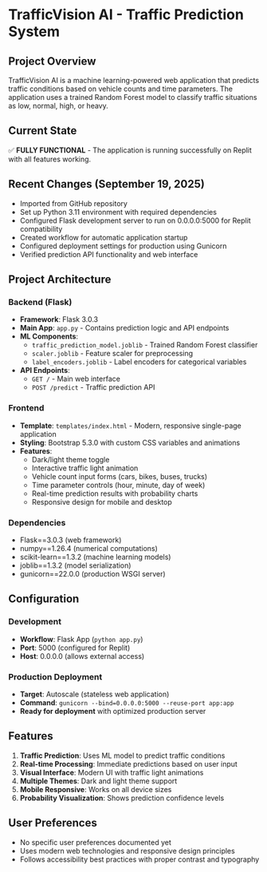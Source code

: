 # TrafficVision AI - Traffic Prediction System

## Project Overview
TrafficVision AI is a machine learning-powered web application that predicts traffic conditions based on vehicle counts and time parameters. The application uses a trained Random Forest model to classify traffic situations as low, normal, high, or heavy.

## Current State
✅ **FULLY FUNCTIONAL** - The application is running successfully on Replit with all features working.

## Recent Changes (September 19, 2025)
- Imported from GitHub repository
- Set up Python 3.11 environment with required dependencies
- Configured Flask development server to run on 0.0.0.0:5000 for Replit compatibility
- Created workflow for automatic application startup
- Configured deployment settings for production using Gunicorn
- Verified prediction API functionality and web interface

## Project Architecture

### Backend (Flask)
- **Framework**: Flask 3.0.3
- **Main App**: `app.py` - Contains prediction logic and API endpoints
- **ML Components**: 
  - `traffic_prediction_model.joblib` - Trained Random Forest classifier
  - `scaler.joblib` - Feature scaler for preprocessing
  - `label_encoders.joblib` - Label encoders for categorical variables
- **API Endpoints**:
  - `GET /` - Main web interface
  - `POST /predict` - Traffic prediction API

### Frontend 
- **Template**: `templates/index.html` - Modern, responsive single-page application
- **Styling**: Bootstrap 5.3.0 with custom CSS variables and animations
- **Features**:
  - Dark/light theme toggle
  - Interactive traffic light animation
  - Vehicle count input forms (cars, bikes, buses, trucks)
  - Time parameter controls (hour, minute, day of week)
  - Real-time prediction results with probability charts
  - Responsive design for mobile and desktop

### Dependencies
- Flask==3.0.3 (web framework)
- numpy==1.26.4 (numerical computations)
- scikit-learn==1.3.2 (machine learning models)
- joblib==1.3.2 (model serialization)
- gunicorn==22.0.0 (production WSGI server)

## Configuration

### Development
- **Workflow**: Flask App (`python app.py`)
- **Port**: 5000 (configured for Replit)
- **Host**: 0.0.0.0 (allows external access)

### Production Deployment
- **Target**: Autoscale (stateless web application)
- **Command**: `gunicorn --bind=0.0.0.0:5000 --reuse-port app:app`
- **Ready for deployment** with optimized production server

## Features
1. **Traffic Prediction**: Uses ML model to predict traffic conditions
2. **Real-time Processing**: Immediate predictions based on user input
3. **Visual Interface**: Modern UI with traffic light animations
4. **Multiple Themes**: Dark and light theme support
5. **Mobile Responsive**: Works on all device sizes
6. **Probability Visualization**: Shows prediction confidence levels

## User Preferences
- No specific user preferences documented yet
- Uses modern web technologies and responsive design principles
- Follows accessibility best practices with proper contrast and typography